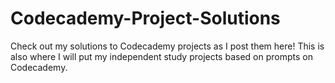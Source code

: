 # Codecademy-Project-Solutions
Check out my solutions to Codecademy projects as I post them here! This is also where I will put my independent study projects based on prompts on Codecademy.
